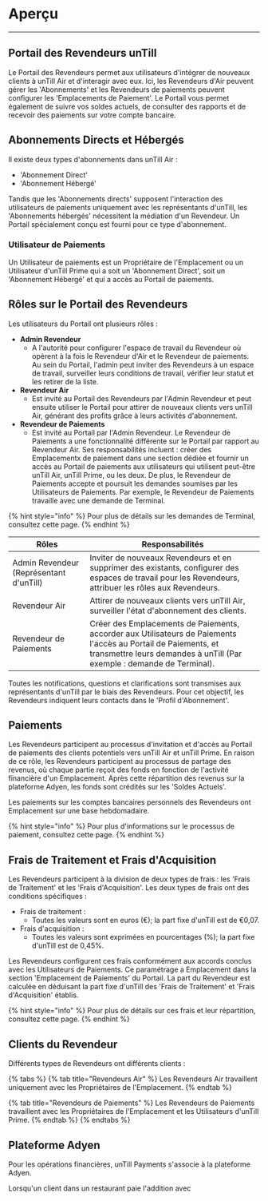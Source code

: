 # Aperçu

-------

## Portail des Revendeurs unTill

Le Portail des Revendeurs permet aux utilisateurs d'intégrer de nouveaux clients à unTill Air et d'interagir avec eux. Ici, les Revendeurs d'Air peuvent gérer les 'Abonnements' et les Revendeurs de paiements peuvent configurer les 'Emplacements de Paiement'. Le Portail vous permet également de suivre vos soldes actuels, de consulter des rapports et de recevoir des paiements sur votre compte bancaire.

## Abonnements Directs et Hébergés

Il existe deux types d'abonnements dans unTill Air :

- 'Abonnement Direct'
- 'Abonnement Hébergé'

Tandis que les 'Abonnements directs' supposent l'interaction des utilisateurs de paiements uniquement avec les représentants d'unTill, les 'Abonnements hébergés' nécessitent la médiation d'un Revendeur. Un Portail spécialement conçu est fourni pour ce type d'abonnement.

### Utilisateur de Paiements

Un Utilisateur de paiements est un Propriétaire de l'Emplacement ou un Utilisateur d'unTill Prime qui a soit un 'Abonnement Direct', soit un 'Abonnement Hébergé' et qui a accès au Portail de paiements.

## Rôles sur le Portail des Revendeurs

Les utilisateurs du Portail ont plusieurs rôles :

* **Admin Revendeur**
  * A l'autorité pour configurer l'espace de travail du Revendeur où opèrent à la fois le Revendeur d'Air et le Revendeur de paiements. Au sein du Portail, l'admin peut inviter des Revendeurs à un espace de travail, surveiller leurs conditions de travail, vérifier leur statut et les retirer de la liste.
* **Revendeur Air**
  * Est invité au Portail des Revendeurs par l'Admin Revendeur et peut ensuite utiliser le Portail pour attirer de nouveaux clients vers unTill Air, générant des profits grâce à leurs activités d'abonnement.
* **Revendeur de Paiements**
  * Est invité au Portail par l'Admin Revendeur. Le Revendeur de Paiements a une fonctionnalité différente sur le Portail par rapport au Revendeur Air. Ses responsabilités incluent : créer des Emplacementx de paiement dans une section dédiée et fournir un accès au Portail de paiements aux utilisateurs qui utilisent peut-être unTill Air, unTill Prime, ou les deux. De plus, le Revendeur de Paiements accepte et poursuit les demandes soumises par les Utilisateurs de Paiements. Par exemple, le Revendeur de Paiements travaille avec une demande de Terminal.

{% hint style="info" %}
Pour plus de détails sur les demandes de Terminal, consultez cette page.
{% endhint %}

| Rôles                          | Responsabilités |
| ------------------------------ | --------------- |
| Admin Revendeur (Représentant d'unTill) | Inviter de nouveaux Revendeurs et en supprimer des existants, configurer des espaces de travail pour les Revendeurs, attribuer les rôles aux Revendeurs. |
| Revendeur Air                  | Attirer de nouveaux clients vers unTill Air, surveiller l'état d'abonnement des clients. |
| Revendeur de Paiements         | Créer des Emplacements de Paiements, accorder aux Utilisateurs de Paiements l'accès au Portail de Paiements, et transmettre leurs demandes à unTill (Par exemple : demande de Terminal). |

Toutes les notifications, questions et clarifications sont transmises aux représentants d'unTill par le biais des Revendeurs. Pour cet objectif, les Revendeurs indiquent leurs contacts dans le 'Profil d'Abonnement'.

## Paiements

Les Revendeurs participent au processus d'invitation et d'accès au Portail de paiements des clients potentiels vers unTill Air et unTill Prime. En raison de ce rôle, les Revendeurs participent au processus de partage des revenus, où chaque partie reçoit des fonds en fonction de l'activité financière d'un Emplacement. Après cette répartition des revenus sur la plateforme Adyen, les fonds sont crédités sur les 'Soldes Actuels'.

Les paiements sur les comptes bancaires personnels des Revendeurs ont Emplacement sur une base hebdomadaire.

{% hint style="info" %}
Pour plus d'informations sur le processus de paiement, consultez cette page.
{% endhint %}

## Frais de Traitement et Frais d'Acquisition

Les Revendeurs participent à la division de deux types de frais : les 'Frais de Traitement' et les 'Frais d'Acquisition'. Les deux types de frais ont des conditions spécifiques :

* Frais de traitement :
  * Toutes les valeurs sont en euros (€); la part fixe d'unTill est de €0,07.
* Frais d'acquisition :
  * Toutes les valeurs sont exprimées en pourcentages (%); la part fixe d'unTill est de 0,45%.

Les Revendeurs configurent ces frais conformément aux accords conclus avec les Utilisateurs de Paiements. Ce paramétrage a Emplacement dans la section 'Emplacement de Paiements' du Portail. La part du Revendeur est calculée en déduisant la part fixe d'unTill des 'Frais de Traitement' et 'Frais d'Acquisition' établis.

{% hint style="info" %}
Pour plus de détails sur ces frais et leur répartition, consultez cette page.
{% endhint %}

## Clients du Revendeur

Différents types de Revendeurs ont différents clients :

{% tabs %}
{% tab title="Revendeurs Air" %}
Les Revendeurs Air travaillent uniquement avec les Propriétaires de l'Emplacement.
{% endtab %}

{% tab title="Revendeurs de Paiements" %}
Les Revendeurs de Paiements travaillent avec les Propriétaires de l'Emplacement et les Utilisateurs d'unTill Prime.
{% endtab %}
{% endtabs %}

## Plateforme Adyen

Pour les opérations financières, unTill Payments s'associe à la plateforme Adyen.

Lorsqu'un client dans un restaurant paie l'addition avec


